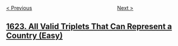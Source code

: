 <!--|This file generated by command(leetcode description); DO NOT EDIT.    |-->
<!--+----------------------------------------------------------------------+-->
<!--|@author    openset <openset.wang@gmail.com>                           |-->
<!--|@link      https://github.com/openset                                 |-->
<!--|@home      https://github.com/openset/leetcode                        |-->
<!--+----------------------------------------------------------------------+-->

[< Previous](../fancy-sequence "Fancy Sequence")
　　　　　　　　　　　　　　　　
[Next >](../largest-substring-between-two-equal-characters "Largest Substring Between Two Equal Characters")

## [1623. All Valid Triplets That Can Represent a Country (Easy)](https://leetcode.com/problems/all-valid-triplets-that-can-represent-a-country "三人国家代表队")


